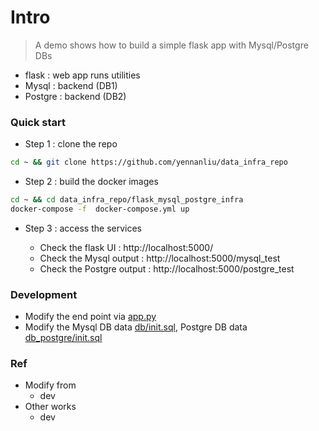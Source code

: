 
# Intro

> A demo shows how to  build a simple flask app with Mysql/Postgre DBs 

- flask  : web app runs utilities 
- Mysql :  backend (DB1)
- Postgre  : backend (DB2)

### Quick start 

- Step 1 : clone the repo
```bash
cd ~ && git clone https://github.com/yennanliu/data_infra_repo
```
- Step 2 : build the docker images 
```bash
cd ~ && cd data_infra_repo/flask_mysql_postgre_infra
docker-compose -f  docker-compose.yml up 
```

- Step 3 : access the services 

	- Check the flask UI : http://localhost:5000/
	- Check the Mysql output : http://localhost:5000/mysql_test
	- Check the Postgre output : http://localhost:5000/postgre_test


### Development 

- Modify the end point via [app.py](https://github.com/yennanliu/data_infra_repo/blob/master/flask_mysql_postgre_infra/app.py) 
- Modify the Mysql DB data [db/init.sql](https://github.com/yennanliu/data_infra_repo/blob/master/flask_mysql_postgre_infra/db/init.sql),
Postgre DB data [db_postgre/init.sql](https://github.com/yennanliu/data_infra_repo/blob/master/flask_mysql_postgre_infra/db_postgre/init.sql)

### Ref
- Modify from
	-  dev  
- Other works 
	- dev 